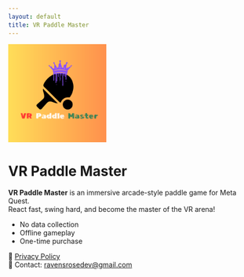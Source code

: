 ```yaml
---
layout: default
title: VR Paddle Master
---
```


<img src="logo.png" alt="Logo" width="200"/>

# VR Paddle Master

**VR Paddle Master** is an immersive arcade-style paddle game for Meta Quest.  
React fast, swing hard, and become the master of the VR arena!

- No data collection
- Offline gameplay
- One-time purchase

📜 [Privacy Policy](privacy-policy.txt)  
📧 Contact: ravensrosedev@gmail.com
